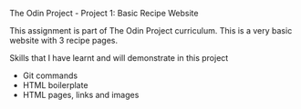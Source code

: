 The Odin Project - Project 1: Basic Recipe Website

This assignment is part of The Odin Project curriculum. This is a very basic website with 3 recipe pages. 

Skills that I have learnt and will demonstrate in this project
- Git commands
- HTML boilerplate
- HTML pages, links and images